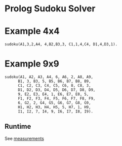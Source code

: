 # Prolog Sudoku Solver
# Example 4x4
```
sudoku(A1,3,2,A4, 4,B2,B3,3, C1,1,4,C4, D1,4,D3,1).
```
# Example 9x9
```
sudoku(A1, A2, A3, A4, 6, A6, 2, A8, A9,
      B1, 3, B3, 5, B5, B6, B7, B8, B9,
      C1, C2, C3, C4, C5, C6, 8, C8, 3,
      D1, D2, D3, D4, D5, D6, D7, D8, D9,
      9, E2, E3, E4, 1, E6, E7, E8, 5,
      F1, F2, F3, F4, F5, F6, F7, F8, F9,
      6, G2, 2, G4, G5, G6, G7, G8, G9,
      H1, H2, H3, H4, H5, 5, H7, 1, H9,
      I1, I2, 7, I4, 9, I6, I7, I8, I9).
```

## Runtime
See [measurements](measurements/README.md)
